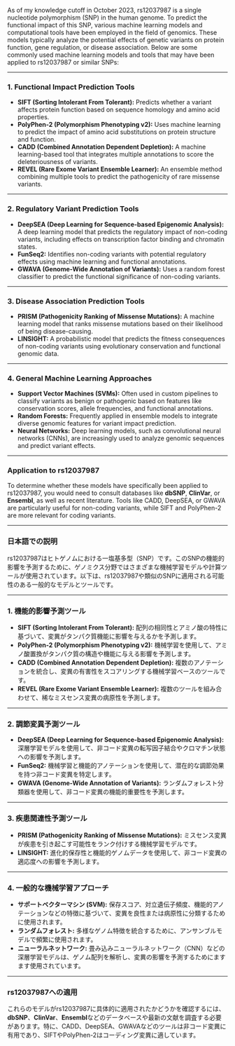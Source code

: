 As of my knowledge cutoff in October 2023, rs12037987 is a single nucleotide polymorphism (SNP) in the human genome. To predict the functional impact of this SNP, various machine learning models and computational tools have been employed in the field of genomics. These models typically analyze the potential effects of genetic variants on protein function, gene regulation, or disease association. Below are some commonly used machine learning models and tools that may have been applied to rs12037987 or similar SNPs:

---

### 1. **Functional Impact Prediction Tools**
   - **SIFT (Sorting Intolerant From Tolerant):**
     Predicts whether a variant affects protein function based on sequence homology and amino acid properties.
   - **PolyPhen-2 (Polymorphism Phenotyping v2):**
     Uses machine learning to predict the impact of amino acid substitutions on protein structure and function.
   - **CADD (Combined Annotation Dependent Depletion):**
     A machine learning-based tool that integrates multiple annotations to score the deleteriousness of variants.
   - **REVEL (Rare Exome Variant Ensemble Learner):**
     An ensemble method combining multiple tools to predict the pathogenicity of rare missense variants.

---

### 2. **Regulatory Variant Prediction Tools**
   - **DeepSEA (Deep Learning for Sequence-based Epigenomic Analysis):**
     A deep learning model that predicts the regulatory impact of non-coding variants, including effects on transcription factor binding and chromatin states.
   - **FunSeq2:**
     Identifies non-coding variants with potential regulatory effects using machine learning and functional annotations.
   - **GWAVA (Genome-Wide Annotation of Variants):**
     Uses a random forest classifier to predict the functional significance of non-coding variants.

---

### 3. **Disease Association Prediction Tools**
   - **PRISM (Pathogenicity Ranking of Missense Mutations):**
     A machine learning model that ranks missense mutations based on their likelihood of being disease-causing.
   - **LINSIGHT:**
     A probabilistic model that predicts the fitness consequences of non-coding variants using evolutionary conservation and functional genomic data.

---

### 4. **General Machine Learning Approaches**
   - **Support Vector Machines (SVMs):**
     Often used in custom pipelines to classify variants as benign or pathogenic based on features like conservation scores, allele frequencies, and functional annotations.
   - **Random Forests:**
     Frequently applied in ensemble models to integrate diverse genomic features for variant impact prediction.
   - **Neural Networks:**
     Deep learning models, such as convolutional neural networks (CNNs), are increasingly used to analyze genomic sequences and predict variant effects.

---

### Application to rs12037987
To determine whether these models have specifically been applied to rs12037987, you would need to consult databases like **dbSNP**, **ClinVar**, or **Ensembl**, as well as recent literature. Tools like CADD, DeepSEA, or GWAVA are particularly useful for non-coding variants, while SIFT and PolyPhen-2 are more relevant for coding variants.

---

### 日本語での説明

rs12037987はヒトゲノムにおける一塩基多型（SNP）です。このSNPの機能的影響を予測するために、ゲノミクス分野ではさまざまな機械学習モデルや計算ツールが使用されています。以下は、rs12037987や類似のSNPに適用される可能性のある一般的なモデルとツールです。

---

### 1. **機能的影響予測ツール**
   - **SIFT (Sorting Intolerant From Tolerant):**
     配列の相同性とアミノ酸の特性に基づいて、変異がタンパク質機能に影響を与えるかを予測します。
   - **PolyPhen-2 (Polymorphism Phenotyping v2):**
     機械学習を使用して、アミノ酸置換がタンパク質の構造や機能に与える影響を予測します。
   - **CADD (Combined Annotation Dependent Depletion):**
     複数のアノテーションを統合し、変異の有害性をスコアリングする機械学習ベースのツールです。
   - **REVEL (Rare Exome Variant Ensemble Learner):**
     複数のツールを組み合わせて、稀なミスセンス変異の病原性を予測します。

---

### 2. **調節変異予測ツール**
   - **DeepSEA (Deep Learning for Sequence-based Epigenomic Analysis):**
     深層学習モデルを使用して、非コード変異の転写因子結合やクロマチン状態への影響を予測します。
   - **FunSeq2:**
     機械学習と機能的アノテーションを使用して、潜在的な調節効果を持つ非コード変異を特定します。
   - **GWAVA (Genome-Wide Annotation of Variants):**
     ランダムフォレスト分類器を使用して、非コード変異の機能的重要性を予測します。

---

### 3. **疾患関連性予測ツール**
   - **PRISM (Pathogenicity Ranking of Missense Mutations):**
     ミスセンス変異が疾患を引き起こす可能性をランク付けする機械学習モデルです。
   - **LINSIGHT:**
     進化的保存性と機能的ゲノムデータを使用して、非コード変異の適応度への影響を予測します。

---

### 4. **一般的な機械学習アプローチ**
   - **サポートベクターマシン (SVM):**
     保存スコア、対立遺伝子頻度、機能的アノテーションなどの特徴に基づいて、変異を良性または病原性に分類するために使用されます。
   - **ランダムフォレスト:**
     多様なゲノム特徴を統合するために、アンサンブルモデルで頻繁に使用されます。
   - **ニューラルネットワーク:**
     畳み込みニューラルネットワーク（CNN）などの深層学習モデルは、ゲノム配列を解析し、変異の影響を予測するためにますます使用されています。

---

### rs12037987への適用
これらのモデルがrs12037987に具体的に適用されたかどうかを確認するには、**dbSNP**、**ClinVar**、**Ensembl**などのデータベースや最新の文献を調査する必要があります。特に、CADD、DeepSEA、GWAVAなどのツールは非コード変異に有用であり、SIFTやPolyPhen-2はコーディング変異に適しています。

